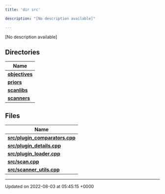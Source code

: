 ```yaml
---
title: 'dir src'

description: "[No description available]"

---
```







[No description available]

## Directories

| Name           |
| -------------- |
| **[objectives](/documentation/code/colliderbit/files/dir_8175e00b46706161a3f1b29a9c3d0e1e/#dir-objectives)**  |
| **[priors](/documentation/code/colliderbit/files/dir_cd3836cb33a5a37171cbcbf20d1df426/#dir-priors)**  |
| **[scanlibs](/documentation/code/colliderbit/files/dir_41b55c43b6715382bf2587278e09e81e/#dir-scanlibs)**  |
| **[scanners](/documentation/code/colliderbit/files/dir_3d6632c706c298643a7dbf82a7e43d46/#dir-scanners)**  |

## Files

| Name           |
| -------------- |
| **[src/plugin_comparators.cpp](/documentation/code/colliderbit/files/plugin__comparators_8cpp/#file-plugin-comparators.cpp)**  |
| **[src/plugin_details.cpp](/documentation/code/colliderbit/files/plugin__details_8cpp/#file-plugin-details.cpp)**  |
| **[src/plugin_loader.cpp](/documentation/code/colliderbit/files/plugin__loader_8cpp/#file-plugin-loader.cpp)**  |
| **[src/scan.cpp](/documentation/code/colliderbit/files/scan_8cpp/#file-scan.cpp)**  |
| **[src/scanner_utils.cpp](/documentation/code/colliderbit/files/scanner__utils_8cpp/#file-scanner-utils.cpp)**  |






-------------------------------

Updated on 2022-08-03 at 05:45:15 +0000
